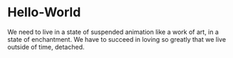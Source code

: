 # Hello-World
We need to live in a state of suspended animation like a work of art, in a state of enchantment. We have to succeed in loving so greatly that we live outside of time, detached.
